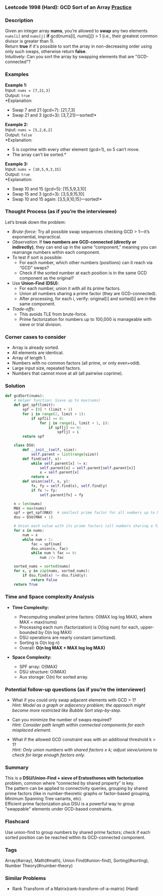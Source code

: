 ### Leetcode 1998 (Hard): GCD Sort of an Array [Practice](https://leetcode.com/problems/gcd-sort-of-an-array)

### Description  
Given an integer array **nums**, you’re allowed to **swap** any two elements `nums[i]` and `nums[j]` **if** gcd(nums[i], nums[j]) > 1 (i.e., their greatest common divisor is greater than 1).  
Return **true** if it's possible to sort the array in non-decreasing order using only such swaps, otherwise return **false**.  
Intuitively: Can you sort the array by swapping elements that are "GCD-connected"?

### Examples  

**Example 1:**  
Input: `nums = [7,21,3]`  
Output: `true`  
*Explanation:  
- Swap 7 and 21 (gcd=7): [21,7,3]  
- Swap 21 and 3 (gcd=3): [3,7,21]—sorted!*

**Example 2:**  
Input: `nums = [5,2,6,2]`  
Output: `false`  
*Explanation:  
- 5 is coprime with every other element (gcd=1), so 5 can’t move.
- The array can’t be sorted.*

**Example 3:**  
Input: `nums = [10,5,9,3,15]`  
Output: `true`  
*Explanation:  
- Swap 10 and 15 (gcd=5): [15,5,9,3,10]
- Swap 15 and 3 (gcd=3): [3,5,9,15,10]
- Swap 10 and 15 again: [3,5,9,10,15]—sorted!*

### Thought Process (as if you’re the interviewee)  
Let’s break down the problem:  
- *Brute-force*: Try all possible swap sequences checking GCD > 1—it’s exponential, impractical.
- *Observation*: If **two numbers are GCD-connected (directly or indirectly)**, they can end up in the same “component,” meaning you can rearrange numbers within each component.  
- To test if sort is possible:  
  - For each number, which other numbers (positions) can it reach via “GCD” swaps?  
  - Check if the sorted number at each position is in the same GCD component as the original?
- Use **Union-Find (DSU)**:  
  - For each number, union it with all its prime factors.  
  - Union all numbers sharing a prime factor (they are GCD-connected).
  - After processing, for each i, verify: original[i] and sorted[i] are in the same component.
- *Trade-offs*:  
  - This avoids TLE from brute-force.
  - Prime factorization for numbers up to 100,000 is manageable with sieve or trial division.

### Corner cases to consider  
- Array is already sorted.
- All elements are identical.
- Array of length 1.
- Numbers with no common factors (all prime, or only even+odd).
- Large input size, repeated factors.
- Numbers that cannot move at all (all pairwise coprime).

### Solution

```python
def gcdSort(nums):
    # Helper function: Sieve up to max(nums)
    def get_spf(limit):
        spf = [0] * (limit + 1)
        for i in range(2, limit + 1):
            if spf[i] == 0:
                for j in range(i, limit + 1, i):
                    if spf[j] == 0:
                        spf[j] = i
        return spf

    class DSU:
        def __init__(self, size):
            self.parent = list(range(size))
        def find(self, x):
            while self.parent[x] != x:
                self.parent[x] = self.parent[self.parent[x]]
                x = self.parent[x]
            return x
        def union(self, x, y):
            fx, fy = self.find(x), self.find(y)
            if fx != fy:
                self.parent[fx] = fy

    n = len(nums)
    MAX = max(nums)
    spf = get_spf(MAX)  # smallest prime factor for all numbers up to MAX
    dsu = DSU(MAX + 1)

    # Union each value with its prime factors (all numbers sharing a factor >1 get connected)
    for x in nums:
        num = x
        while num > 1:
            fac = spf[num]
            dsu.union(x, fac)
            while num % fac == 0:
                num //= fac

    sorted_nums = sorted(nums)
    for x, y in zip(nums, sorted_nums):
        if dsu.find(x) != dsu.find(y):
            return False
    return True
```

### Time and Space complexity Analysis  

- **Time Complexity:**  
  - Precomputing smallest prime factors: O(MAX log log MAX), where MAX = max(nums)
  - Processing each num (factorization) is O(log num) for each, upper-bounded by O(n log MAX)
  - DSU operations are nearly constant (amortized).
  - Sorting is O(n log n)
  - Overall: **O(n log MAX + MAX log log MAX)**

- **Space Complexity:**  
  - SPF array: O(MAX)
  - DSU structure: O(MAX)
  - Aux storage: O(n) for sorted array.

### Potential follow-up questions (as if you’re the interviewer)  

- What if you could only swap adjacent elements with GCD > 1?  
  *Hint: Model as a graph or adjacency problem; the approach might become more restricted like Bubble Sort step-by-step.*

- Can you minimize the number of swaps required?  
  *Hint: Consider path length within connected components for each misplaced element.*

- What if the allowed GCD constraint was with an additional threshold k > 1?  
  *Hint: Only union numbers with shared factors ≥ k; adjust sieve/unions to check for large enough factors only.*

### Summary
This is a **DSU/Union-Find + sieve of Eratosthenes with factorization** problem, common where “connected by shared property” is key.  
The pattern can be applied to connectivity queries, grouping by shared prime factors (like in number-theoretic graphs or factor-based grouping, Minimum Spanning Tree variants, etc).  
Efficient prime factorization plus DSU is a powerful way to group "swappable" elements under GCD-based constraints.


### Flashcard
Use union-find to group numbers by shared prime factors; check if each sorted position can be reached within its GCD-connected component.

### Tags
Array(#array), Math(#math), Union Find(#union-find), Sorting(#sorting), Number Theory(#number-theory)

### Similar Problems
- Rank Transform of a Matrix(rank-transform-of-a-matrix) (Hard)